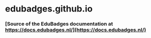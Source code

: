 # edubadges.github.io

### [Source of the EduBadges documentation at https://docs.edubadges.nl/](https://docs.edubadges.nl/)
